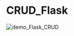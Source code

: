 # CRUD_Flask

![demo_Flask_CRUD](https://github.com/thuantv503/CRUD_Flask/assets/144916667/a4984414-a1c3-4857-8d6f-1622059c43b6)

